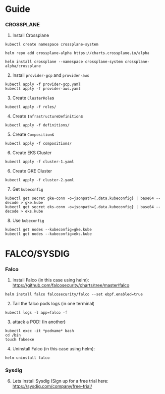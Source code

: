 # Guide

### CROSSPLANE

1. Install Crossplane

```
kubectl create namespace crossplane-system

helm repo add crossplane-alpha https://charts.crossplane.io/alpha

helm install crossplane --namespace crossplane-system crossplane-alpha/crossplane
```

2. Install `provider-gcp` and `provider-aws`

```
kubectl apply -f provider-gcp.yaml
kubectl apply -f provider-aws.yaml
```

3. Create `ClusterRole`s

```
kubectl apply -f roles/
```

4. Create `InfrastructureDefinition`s

```
kubectl apply -f definitions/
```

5. Create `Composition`s

```
kubectl apply -f compositions/
```

6. Create EKS Cluster

```
kubectl apply -f cluster-1.yaml
```

6. Create GKE Cluster

```
kubectl apply -f cluster-2.yaml
```

7. Get `kubeconfig`

```
kubectl get secret gke-conn -o=jsonpath={.data.kubeconfig} | base64 --decode > gke.kube
kubectl get secret eks-conn -o=jsonpath={.data.kubeconfig} | base64 --decode > eks.kube
```

8. Use `kubeconfig`

```
kubectl get nodes --kubeconfig=gke.kube
kubectl get nodes --kubeconfig=eks.kube
```

# FALCO/SYSDIG
### Falco 
1. Install Falco (in this case using helm): https://github.com/falcosecurity/charts/tree/master/falco
```
helm install falco falcosecurity/falco --set ebpf.enabled=true
```
2. Tail the falco pods logs (in one terminal)
```
kubectl logs -l app=falco -f
```
3. attack a POD! (In another)
```
kubectl exec -it *podname* bash
cd /bin
touch fakeexe
```

4. Uninstall Falco (in this case using helm): 
```
helm uninstall falco
```

### Sysdig
6. Lets Install Sysdig (Sign up for a free trial here: https://sysdig.com/company/free-trial/


